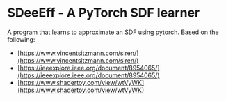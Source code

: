 # SDeeEff - A PyTorch SDF learner

A program that learns to approximate an SDF using pytorch. Based on the following:

* [https://www.vincentsitzmann.com/siren/](https://www.vincentsitzmann.com/siren/)
* [https://ieeexplore.ieee.org/document/8954065/](https://ieeexplore.ieee.org/document/8954065/)
* [https://www.shadertoy.com/view/wtVyWK](https://www.shadertoy.com/view/wtVyWK)
